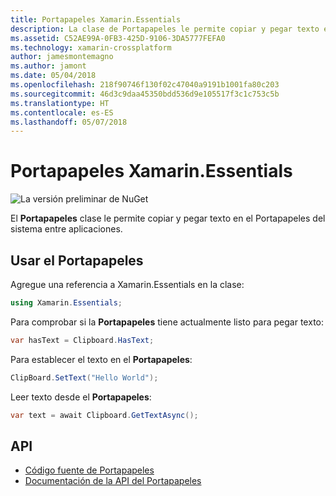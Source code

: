 ```yaml
---
title: Portapapeles Xamarin.Essentials
description: La clase de Portapapeles le permite copiar y pegar texto en el Portapapeles del sistema entre aplicaciones.
ms.assetid: C52AE99A-0FB3-425D-9106-3DA5777FEFA0
ms.technology: xamarin-crossplatform
author: jamesmontemagno
ms.author: jamont
ms.date: 05/04/2018
ms.openlocfilehash: 218f90746f130f02c47040a9191b1001fa80c203
ms.sourcegitcommit: 46d3c9daa45350bdd536d9e105517f3c1c753c5b
ms.translationtype: HT
ms.contentlocale: es-ES
ms.lasthandoff: 05/07/2018
---
```

# <a name="xamarinessentials-clipboard"></a>Portapapeles Xamarin.Essentials

![La versión preliminar de NuGet](~/media/shared/pre-release.png)

El **Portapapeles** clase le permite copiar y pegar texto en el Portapapeles del sistema entre aplicaciones.

## <a name="using-clipboard"></a>Usar el Portapapeles

Agregue una referencia a Xamarin.Essentials en la clase:

```csharp
using Xamarin.Essentials;
```

Para comprobar si la **Portapapeles** tiene actualmente listo para pegar texto:

```csharp
var hasText = Clipboard.HasText;
```

Para establecer el texto en el **Portapapeles**:

```csharp
ClipBoard.SetText("Hello World");
```

Leer texto desde el **Portapapeles**:

```csharp
var text = await Clipboard.GetTextAsync();
```

## <a name="api"></a>API

- [Código fuente de Portapapeles](https://github.com/xamarin/Essentials/tree/master/Essentials/Clipboard)
- [Documentación de la API del Portapapeles](xref:Xamarin.Essentials.Clipboard)
